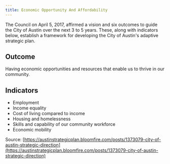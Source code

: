 ```yaml
---
title: Economic Opportunity And Affordability
---
```


The Council on April 5, 2017, affirmed a vision and six outcomes to guide the City of Austin over the next 3 to 5 years. These, along with indicators below, establish a framework for developing the City of Austin's adaptive strategic plan.

## Outcome
Having economic opportunities and resources that enable us to thrive in our community.

## Indicators

* Employment
* Income equality
* Cost of living compared to income
* Housing and homelessness
* Skills and capability of our community workforce
* Economic mobility

Source: [https://austinstrategicplan.bloomfire.com/posts/1373079-city-of-austin-strategic-direction](https://austinstrategicplan.bloomfire.com/posts/1373079-city-of-austin-strategic-direction)
